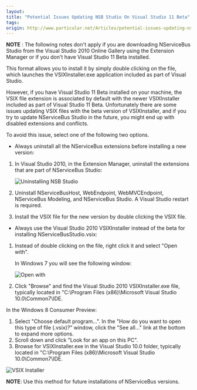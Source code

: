 ```yaml
---
layout:
title: "Potential Issues Updating NSB Studio On Visual Studio 11 Beta"
tags: 
origin: http://www.particular.net/Articles/potential-issues-updating-nsb-studio-on-visual-studio-11-beta
---
```

**NOTE** : The following notes don't apply if you are downloading NServiceBus Studio from the Visual Studio 2010 Online Gallery using the Extension Manager or if you don't have Visual Studio 11 Beta installed.

This format allows you to install it by simply double clicking on the file, which launches the VSIXInstaller.exe application included as part of Visual Studio.

However, if you have Visual Studio 11 Beta installed on your machine, the VSIX file extension is associated by default with the newer VSIXInstaller included as part of Visual Studio 11 Beta. Unfortunately there are some issues updating VSIX files with the beta version of VSIXInstaller, and if you try to update NServiceBus Studio in the future, you might end up with disabled extensions and conflicts.

To avoid this issue, select one of the following two options.

-   Always uninstall all the NServiceBus extensions before installing a
    new version:

1.  In Visual Studio 2010, in the Extension Manager, uninstall the
    extensions that are part of NServiceBus Studio:

    ![Uninstalling NSB
    Studio](https://particular.blob.core.windows.net/media/Default/images/uninstallingNsbStudio.png)

2.  Uninstall NServiceBusHost, WebEndpoint, WebMVCEndpoint, NServiceBus
    Modeling, and NServiceBus Studio. A Visual Studio restart is
    required.
3.  Install the VSIX file for the new version by double clicking the
    VSIX file.

-   Always use the Visual Studio 2010 VSIXInstaller instead of the beta
    for installing NServiceBusStudio.vsix:

1.  Instead of double clicking on the file, right click it and select
    "Open with".

     In Windows 7 you will see the following window:

    ![Open
    with](https://particular.blob.core.windows.net/media/Default/images/VsixOpenWith.png)

2.  Click "Browse" and find the Visual Studio 2010 VSIXInstaller.exe
    file, typically located in "C:\\Program Files (x86)\\Microsoft
    Visual Studio 10.0\\Common7\\IDE.

In the Windows 8 Consumer Preview:

1.  Select "Choose default program...". In the "How do you want to open
    this type of file (.vsix)?" window, click the "See all..." link at
    the bottom to expand more options.
2.  Scroll down and click "Look for an app on this PC".
3.  Browse for VSIXInstaller.exe in the Visual Studio 10.0 folder,
    typically located in "C:\\Program Files (x86)\\Microsoft Visual
    Studio 10.0\\Common7\\IDE.

![VSIX Installer](https://particular.blob.core.windows.net/media/Default/images/vsixInstaller.png)

**NOTE**: Use this method for future installations of NServiceBus versions.

